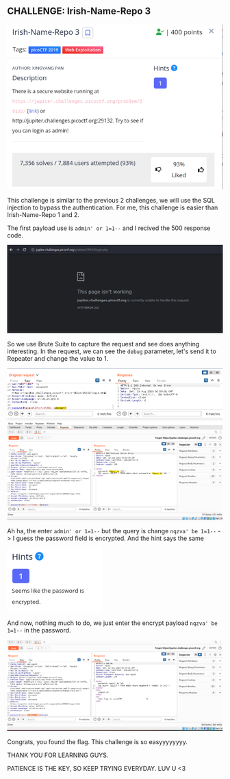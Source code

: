 ## CHALLENGE: Irish-Name-Repo 3

<img src ="img/img1.png">

This challenge is similar to the previous 2 challenges, we will use the SQL injection to bypass the authentication.
For me, this challenge is easier than Irish-Name-Repo 1 and 2.

The first payload use is `admin' or 1=1--` and I recived the 500 response code.

<img src = "img/img2.png">

So we use Brute Suite to capture the request and see does anything interesting.
In the request, we can see the `debug` parameter, let's send it to Repeater and change the value to 1.

<img src ="img/img3.png">

<img src ="img/img4.png">

Ah ha, the enter `admin' or 1=1--` but the query is change `nqzva' be 1=1--` -> I guess the password field is encrypted.
And the hint says the same

<img src = "img/img5.png">

And now, nothing much to do, we just enter the encrypt payload `nqzva' be 1=1--` in the password.

<img src = "img/img6.png">

Congrats, you found the flag. This challenge is so easyyyyyyyy.

THANK YOU FOR LEARNING GUYS.

PATIENCE IS THE KEY, SO KEEP TRYING EVERYDAY. LUV U <3
